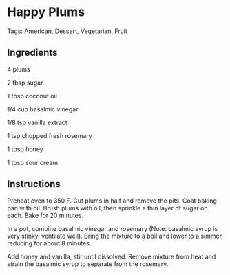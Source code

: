 # Happy Plums

Tags: American, Dessert, Vegetarian, Fruit



## Ingredients

4 plums

2 tbsp sugar

1 tbsp coconut oil

1/4 cup basalmic vinegar

1/8 tsp vanilla extract

1 tsp chopped fresh rosemary

1 tbsp honey

1 tbsp sour cream



## Instructions

Preheat oven to 350 F. Cut plums in half and remove the pits. Coat baking pan with oil. Brush plums with oil, then sprinkle a thin layer of sugar on each. Bake for 20 minutes.

In a pot, combine basalmic vinegar and rosemary (Note: basalmic syrup is very stinky, ventilate well). Bring the mixture to a boil and lower to a simmer, reducing for about 8 minutes.

Add honey and vanilla, stir until dissolved. Remove mixture from heat and strain the basalmic syrup to separate from the rosemary.
